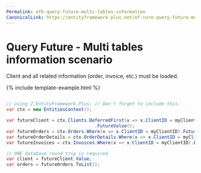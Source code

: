 ```yaml
---
Permalink: ef6-query-future-multi-tables-information
CanonicalLink: https://entityframework-plus.net/ef-core-query-future-multi-tables-information
---
```


# Query Future - Multi tables information scenario 

Client and all related information (order, invoice, etc.) must be loaded.

{% include template-example.html %} 
```csharp

// using Z.EntityFramework.Plus; // Don't forget to include this.
var ctx = new EntitiesContext();

var futureClient = ctx.Clients.DeferredFirst(x => x.ClientID = myClientID)
                                 .FutureValue();
var futureOrders = ctx.Orders.Where(x => x.ClientID = myClientID).Future();
var futureOrderDetails = ctx.OrderDetails.Where(x => x.ClientID = myClientID).Future();
var futureInvoices = ctx.Invoices.Where(x => x.ClientID = myClientID).Future();

// ONE database round trip is required
var client = futureClient.Value;
var orders = futureOrders.ToList();

```
